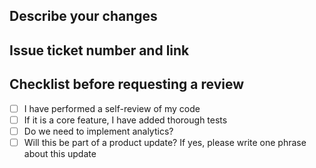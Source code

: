 ## Describe your changes

## Issue ticket number and link

## Checklist before requesting a review
- [ ] I have performed a self-review of my code  
- [ ] If it is a core feature, I have added thorough tests
- [ ] Do we need to implement analytics?  
- [ ] Will this be part of a product update? If yes, please write one phrase about this update
